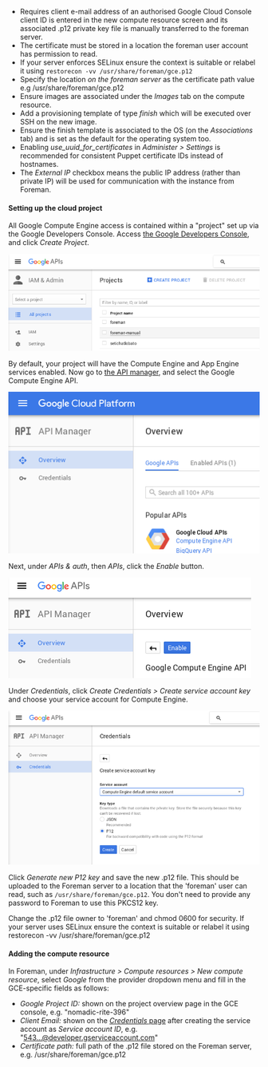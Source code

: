 * Requires client e-mail address of an authorised Google Cloud Console client ID is entered in the new compute resource screen and its associated .p12 private key file is manually transferred to the foreman server.
* The certificate must be stored in a location the foreman user account has permission to read.
* If your server enforces SELinux ensure the context is suitable or relabel it using `restorecon -vv /usr/share/foreman/gce.p12`
* Specify the location *on the foreman server* as the certificate path value e.g /usr/share/foreman/gce.p12
* Ensure images are associated under the *Images* tab on the compute resource.
* Add a provisioning template of type *finish* which will be executed over SSH on the new image.
* Ensure the finish template is associated to the OS (on the *Associations* tab) and is set as the default for the operating system too.
* Enabling *use_uuid_for_certificates* in *Administer > Settings* is recommended for consistent Puppet certificate IDs instead of hostnames.
* The *External IP* checkbox means the public IP address (rather than private IP) will be used for communication with the instance from Foreman.

#### Setting up the cloud project

All Google Compute Engine access is contained within a "project" set up via the Google Developers Console.  Access [the Google Developers Console](https://console.developers.google.com/iam-admin/projects), and click *Create Project*.

![Create Project](/static/images/screenshots/gce/create_project.png)

By default, your project will have the Compute Engine and App Engine services enabled.
Now go to [the API manager](https://console.developers.google.com/apis/api/compute_component), and select the Google Compute Engine API.

![API Manager](/static/images/screenshots/gce/api_manager.png)

Next, under *APIs &amp; auth*, then *APIs*, click the *Enable* button.

![Enable API](/static/images/screenshots/gce/enable_api.png)

Under *Credentials*, click *Create Credentials > Create service account key* and choose your service account for Compute Engine.

![Service account](/static/images/screenshots/gce/create_account.png)

Click *Generate new P12 key* and save the new .p12 file.  This should be uploaded to the Foreman server to a location that the 'foreman' user can read, such as `/usr/share/foreman/gce.p12`. You don't need to provide any password to Foreman to use this PKCS12 key.

<div class="alert alert-info">Change the .p12 file owner to 'foreman' and chmod 0600 for security.  If your server uses SELinux ensure the context is suitable or relabel it using restorecon -vv /usr/share/foreman/gce.p12</div>

#### Adding the compute resource

In Foreman, under *Infrastructure > Compute resources > New compute resource*, select *Google* from the provider dropdown menu and fill in the GCE-specific fields as follows:

* *Google Project ID:* shown on the project overview page in the GCE console, e.g. "nomadic-rite-396"
* *Client Email:* shown on the [*Credentials* page](https://console.developers.google.com/iam-admin/serviceaccounts/) after creating the service account as *Service account ID*, e.g. "543...@developer.gserviceaccount.com"
* *Certificate path:* full path of the .p12 file stored on the Foreman server, e.g. /usr/share/foreman/gce.p12
